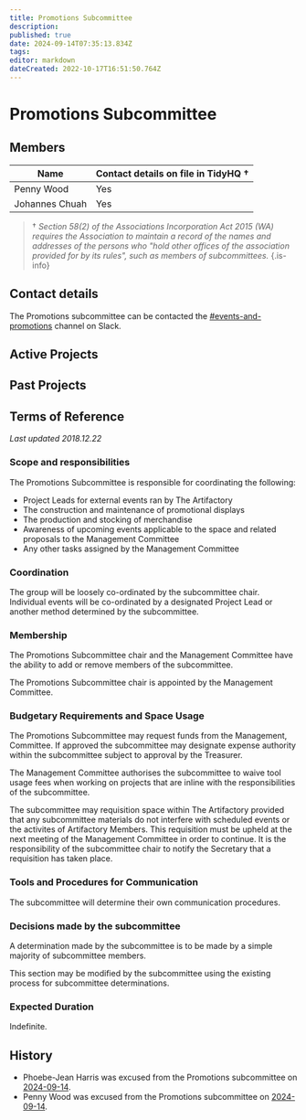 ```yaml
---
title: Promotions Subcommittee
description: 
published: true
date: 2024-09-14T07:35:13.834Z
tags: 
editor: markdown
dateCreated: 2022-10-17T16:51:50.764Z
---
```


# Promotions Subcommittee

## Members

| Name                  | Contact details on file in TidyHQ † |
| --------------------- | ----------------------------------- |
| Penny Wood            | Yes                                 |
| Johannes Chuah        | Yes                                 |

> † *Section 58(2) of the Associations Incorporation Act 2015 (WA) requires the Association to maintain a record of the names and addresses of the persons who "hold other offices of the association provided for by its rules", such as members of subcommittees.*
{.is-info}

## Contact details

The Promotions subcommittee can be contacted the [#events-and-promotions](https://perthartifactory.slack.com/archives/CFXEGDMLP) channel on Slack.

## Active Projects

## Past Projects

## Terms of Reference

*Last updated 2018.12.22*

### Scope and responsibilities

The Promotions Subcommittee is responsible for coordinating the following:

* Project Leads for external events ran by The Artifactory
* The construction and maintenance of promotional displays
* The production and stocking of merchandise 
 * Awareness of upcoming events applicable to the space and related proposals to the Management Committee
* Any other tasks assigned by the Management Committee

### Coordination

The group will be loosely co-ordinated by the subcommittee chair. Individual events will be co-ordinated by a designated Project Lead or another method determined by the subcommittee.

### Membership

The Promotions Subcommittee chair and the Management Committee have the ability to add or remove members of the subcommittee.

The Promotions Subcommittee chair is appointed by the Management Committee.

### Budgetary Requirements and Space Usage

The Promotions Subcommittee may request funds from the Management, Committee. If approved the subcommittee may designate expense authority within the subcommittee subject to approval by the Treasurer.

The Management Committee authorises the subcommittee to waive tool usage fees when working on projects that are inline with the responsibilities of the subcommittee.

The subcommittee may requisition space within The Artifactory provided that any subcommittee materials do not interfere with scheduled events or the activites of Artifactory Members. This requisition must be upheld at the next meeting of the Management Committee in order to continue. It is the responsibility of the subcommittee chair to notify the Secretary that a requisition has taken place.

### Tools and Procedures for Communication

The subcommittee will determine their own communication procedures.

### Decisions made by the subcommittee

A determination made by the subcommittee is to be made by a simple majority of subcommittee members.

This section may be modified by the subcommittee using the existing process for subcommittee determinations.

### Expected Duration

Indefinite.

## History

* Phoebe-Jean Harris was excused from the Promotions subcommittee on [2024-09-14](/minutes/Committee/2024-09-14).
* Penny Wood was excused from the Promotions subcommittee on [2024-09-14](/minutes/Committee/2024-09-14).